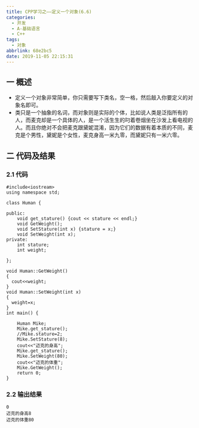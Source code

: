 ```yaml
---
title: CPP学习之——定义一个对象(6.6)
categories:
  - 开发
  - A-基础语言
  - C++
tags:
  - 对象
abbrlink: 68e2bc5
date: 2019-11-05 22:15:31
---
```

## 一 概述

* 定义一个对象非常简单，你只需要写下类名，空一格，然后敲入你要定义的对象名即可。  
* 类只是一个抽象的名词，而对象则是实际的个体，比如说人类是泛指所有的人，而麦克却是一个具体的人，是一个活生生的叼着卷烟坐在沙发上看电视的人。而且你绝对不会把麦克跟黛妮混淆，因为它们的数据有着本质的不同，麦克是个男性，黛妮是个女性，麦克身高一米九零，而黛妮只有一米六零。

<!--more-->

## 二 代码及结果

### 2.1 代码

```
#include<iostream>
using namespace std;

class Human {

public:
	void get_stature() {cout << stature << endl;}
	void GetWeight();
	void SetStature(int x) {stature = x;}
	void SetWeight(int x);
private:
	int stature;
	int weight;

};

void Human::GetWeight()
{
  cout<<weight;
}
void Human::SetWeight(int x)
{
  weight=x;
}
int main() {

	Human Mike;
	Mike.get_stature();
	//Mike.stature=2;
	Mike.SetStature(8);
	cout<<"迈克的身高";
	Mike.get_stature();
	Mike.SetWeight(80);
	cout<<"迈克的体重";
	Mike.GetWeight();
	return 0;
}
```

### 2.2 输出结果

```
0
迈克的身高8
迈克的体重80
```